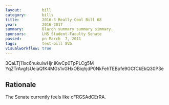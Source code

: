 ```yaml
---
layout:         bill
category:       bills
title:          2016-3 Really Cool Bill 68
year:           2016-2017
summary:        Blargh summary summary simmary.
sponsors:       LHS Student-Faculty Senate
passed:         pn March  7, 2011
tags:           test-bill SVb
visualworkflow: true
---
```



3QaLTj11xc6hukuiwHjr iKwCp0TpPLCg5M YqZTrAvgfsUeiaQfK4MGs1vGHxOBiqhjdP0NkFehTEBpfe9GCfCkEkQ30P3e 




Rationale
---------
The Senate currently feels like cFRGSAdCErRA.
